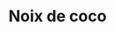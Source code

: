 ---
category: particulier
title: Noix de coco
price: 60
accroche: PSIO, La technologie au service du bien-être
description: Luxson | 30mn | 1 pers
bienfait_1: Relaxe
bienfait_2: Facilite le sommeil
bienfait_3: Aide au développement personnel
popular: false
ctaText: Je prends rendez-vous
icon: ph:phone-call
---
